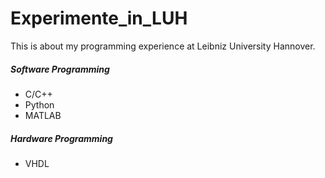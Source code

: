 # Experimente_in_LUH
This is about my programming experience at Leibniz University Hannover.

##### Software Programming
  - C/C++
  - Python
  - MATLAB

##### Hardware Programming
  - VHDL
